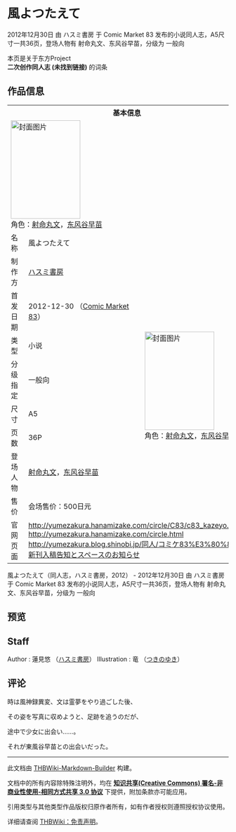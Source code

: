 # 風よつたえて

<!-- source html: G:\repos\THBWiki-Markdown-Builder\THBWikiMarkdown\Temp\main\d\d7\ns0%3A%E9%A2%A8%E3%82%88%E3%81%A4%E3%81%9F%E3%81%88%E3%81%A6.html -->

2012年12月30日 由 ハスミ書房 于 Comic Market 83 发布的小说同人志，A5尺寸一共36页，登场人物有 射命丸文、东风谷早苗，分级为 一般向

本页是关于东方Project  
 **二次创作同人志 (未找到链接)** 的词条
## 作品信息

<table><tbody><tr><th colspan="3">基本信息</th></tr><tr><td class="cover-artwork-mobile" colspan="2"><a href="./文件-風よつたえて封面.jpg.md" class="image" title="封面图片"><img alt="封面图片" src="https://upload.thwiki.cc/thumb/c/cb/%E9%A2%A8%E3%82%88%E3%81%A4%E3%81%9F%E3%81%88%E3%81%A6%E5%B0%81%E9%9D%A2.jpg/158px-%E9%A2%A8%E3%82%88%E3%81%A4%E3%81%9F%E3%81%88%E3%81%A6%E5%B0%81%E9%9D%A2.jpg" decoding="async" loading="lazy" width="158" height="224" srcset="https://upload.thwiki.cc/thumb/c/cb/%E9%A2%A8%E3%82%88%E3%81%A4%E3%81%9F%E3%81%88%E3%81%A6%E5%B0%81%E9%9D%A2.jpg/237px-%E9%A2%A8%E3%82%88%E3%81%A4%E3%81%9F%E3%81%88%E3%81%A6%E5%B0%81%E9%9D%A2.jpg 1.5x, https://upload.thwiki.cc/thumb/c/cb/%E9%A2%A8%E3%82%88%E3%81%A4%E3%81%9F%E3%81%88%E3%81%A6%E5%B0%81%E9%9D%A2.jpg/316px-%E9%A2%A8%E3%82%88%E3%81%A4%E3%81%9F%E3%81%88%E3%81%A6%E5%B0%81%E9%9D%A2.jpg 2x" data-file-width="706" data-file-height="1000"></a><div class="cover-char">角色：<a href="./射命丸文.md" title="射命丸文">射命丸文</a>，<a href="./东风谷早苗.md" title="东风谷早苗">东风谷早苗</a></div></td>
</tr><tr><td class="label">名称</td><td colspan="2"> 風よつたえて </td></tr><tr><td class="label">制作方</td><td><a href="./ハスミ書房.md" title="ハスミ書房">ハスミ書房</a></td><td class="cover-artwork" rowspan="8" style="min-width:224px;"><a href="./文件-風よつたえて封面.jpg.md" class="image" title="封面图片"><img alt="封面图片" src="https://upload.thwiki.cc/thumb/c/cb/%E9%A2%A8%E3%82%88%E3%81%A4%E3%81%9F%E3%81%88%E3%81%A6%E5%B0%81%E9%9D%A2.jpg/158px-%E9%A2%A8%E3%82%88%E3%81%A4%E3%81%9F%E3%81%88%E3%81%A6%E5%B0%81%E9%9D%A2.jpg" decoding="async" loading="lazy" width="158" height="224" srcset="https://upload.thwiki.cc/thumb/c/cb/%E9%A2%A8%E3%82%88%E3%81%A4%E3%81%9F%E3%81%88%E3%81%A6%E5%B0%81%E9%9D%A2.jpg/237px-%E9%A2%A8%E3%82%88%E3%81%A4%E3%81%9F%E3%81%88%E3%81%A6%E5%B0%81%E9%9D%A2.jpg 1.5x, https://upload.thwiki.cc/thumb/c/cb/%E9%A2%A8%E3%82%88%E3%81%A4%E3%81%9F%E3%81%88%E3%81%A6%E5%B0%81%E9%9D%A2.jpg/316px-%E9%A2%A8%E3%82%88%E3%81%A4%E3%81%9F%E3%81%88%E3%81%A6%E5%B0%81%E9%9D%A2.jpg 2x" data-file-width="706" data-file-height="1000"></a><div class="cover-char">角色：<a href="./射命丸文.md" title="射命丸文">射命丸文</a>，<a href="./东风谷早苗.md" title="东风谷早苗">东风谷早苗</a></div></td>
</tr><tr><td class="label">首发日期</td><td>2012-12-30&#160;（<a href="/展会作品列表?e=Comic+Market%2383">Comic Market 83</a>）</td></tr><tr><td class="label">类型</td><td>小说</td></tr><tr><td class="label">分级指定</td><td>一般向</td></tr><tr><td class="label">尺寸</td><td>A5</td></tr><tr><td class="label">页数</td><td>36P</td></tr><tr><td class="label">登场人物</td><td><a href="./射命丸文.md" title="射命丸文">射命丸文</a>，<a href="./东风谷早苗.md" title="东风谷早苗">东风谷早苗</a></td></tr><tr><td class="label">售价</td><td>会场售价：500日元</td></tr>
<tr><td class="label">官网页面</td><td colspan="2"><a rel="nofollow" class="external free" href="http://yumezakura.hanamizake.com/circle/C83/c83_kazeyo.html">http://yumezakura.hanamizake.com/circle/C83/c83_kazeyo.html</a><br><a rel="nofollow" class="external free" href="http://yumezakura.hanamizake.com/circle.html">http://yumezakura.hanamizake.com/circle.html</a><br><a rel="nofollow" class="external free" href="http://yumezakura.blog.shinobi.jp/同人/コミケ83　新刊入稿告知とスペースのお知らせ">http://yumezakura.blog.shinobi.jp/同人/コミケ83%E3%80%80新刊入稿告知とスペースのお知らせ</a></td></tr></tbody></table>

風よつたえて（同人志，ハスミ書房，2012） - 2012年12月30日 由 ハスミ書房 于 Comic Market 83 发布的小说同人志，A5尺寸一共36页，登场人物有 射命丸文、东风谷早苗，分级为 一般向
## 预览
## Staff
Author
: 蓮見悠 （[ハスミ書房](./ハスミ書房.md)）
Illustration
: 竜 （[つきのゆき](./つきのゆき.md)）

## 评论

  
時は風神録異変、文は霊夢をやり過ごした後、  

その姿を写真に収めようと、足跡を追うのだが、  

途中で少女に出会い……。  

それが東風谷早苗との出会いだった。
  


  
  

  





---

此文档由 [THBWiki-Markdown-Builder](https://github.com/Delsin-Yu/THBWiki-Markdown-Builder) 构建。

文档中的所有内容除特殊注明外，均在 [**知识共享(Creative Commons) 署名-非商业性使用-相同方式共享 3.0 协议**](https://creativecommons.org/licenses/by-sa/3.0/deed.zh-hans) 下提供，附加条款亦可能应用。

引用类型与其他类型作品版权归原作者所有，如有作者授权则遵照授权协议使用。

详细请查阅 [THBWiki：免责声明](https://thbwiki.cc/THBWiki:%E5%85%8D%E8%B4%A3%E5%A3%B0%E6%98%8E)。

